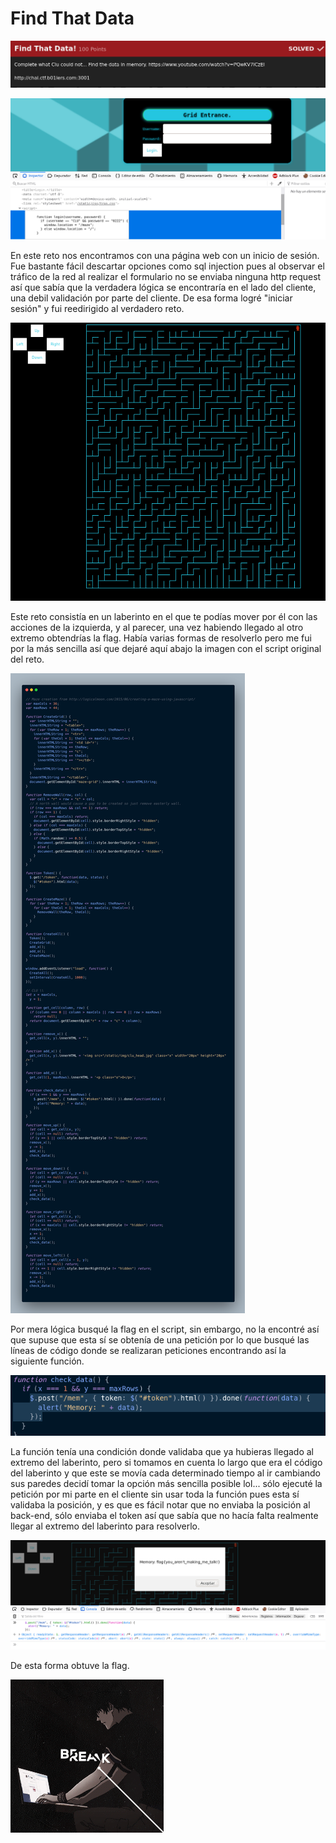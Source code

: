 # Find That Data

![CTF](img/1.png)

![CTF](img/2.png)

En este reto nos encontramos con una página web con un inicio de sesión.
Fue bastante fácil descartar opciones como sql injection pues al observar el tráfico de la red
al realizar el formulario no se enviaba ninguna http request así que sabía que la verdadera lógica se encontraría
en el lado del cliente, una debil validación por parte del cliente. De esa forma logré "iniciar sesión"
y fui reedirigido al verdadero reto.

![CTF](img/3.png)

Este reto consistía en un laberinto en el que te podías mover por él con las acciones de la izquierda, y al parecer,
una vez habiendo llegado al otro extremo obtendrías la flag.
Había varias formas de resolverlo pero me fui por la más sencilla así que dejaré aquí abajo la imagen con el script original
del reto.

![CTF](img/4.png)

Por mera lógica busqué la flag en el script, sin embargo, no la encontré así que supuse que esta sí se obtenía
de una petición por lo que busqué las líneas de código donde se realizaran peticiones encontrando así
la siguiente función.

![CTF](img/5.png)

La función tenía una condición donde validaba que ya hubieras llegado al extremo del laberinto, pero si tomamos en cuenta
lo largo que era el código del laberinto y que este se movía cada determinado tiempo al ir cambiando sus paredes decidí
tomar la opción más sencilla posible lol... sólo ejecuté la petición por mi parte en el cliente sin usar toda la función
pues esta sí validaba la posición, y es que es fácil notar que no enviaba la posición al back-end, sólo enviaba el token
así que sabía que no hacía falta realmente llegar al extremo del laberinto para resolverlo.

![CTF](img/6.png)

De esta forma obtuve la flag.

![VON](../../von.gif)
